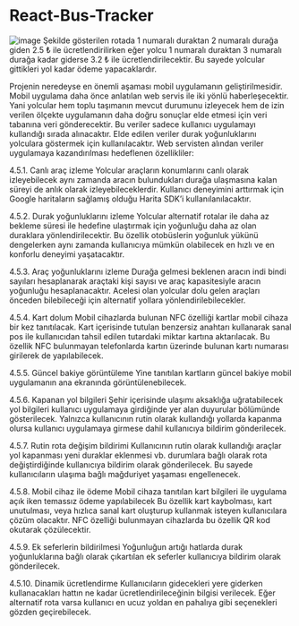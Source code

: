 # React-Bus-Tracker
![image](https://user-images.githubusercontent.com/54690370/196819505-6a4a2e00-d892-4dda-8164-4a0223309f43.png)
Şekilde gösterilen rotada 1 numaralı duraktan 2 numaralı durağa giden 2.5 ₺ ile ücretlendirilirken eğer yolcu 1 numaralı duraktan 3 numaralı durağa kadar giderse 3.2 ₺ ile ücretlendirilecektir. Bu sayede yolcular gittikleri yol kadar ödeme yapacaklardır.

Projenin neredeyse en önemli aşaması mobil uygulamanın geliştirilmesidir. Mobil uygulama daha önce anlatılan web servis ile iki yönlü haberleşecektir. Yani yolcular hem toplu taşımanın mevcut durumunu izleyecek hem de izin verilen ölçekte uygulamanın daha doğru sonuçlar elde etmesi için veri tabanına veri gönderecektir. Bu veriler sadece kullanıcı uygulamayı kullandığı sırada alınacaktır. Elde edilen veriler durak yoğunluklarını yolculara göstermek için kullanılacaktır. Web servisten alından veriler uygulamaya kazandırılması hedeflenen özellikliler: 

4.5.1.	Canlı araç izleme
Yolcular araçların konumlarını canlı olarak izleyebilecek aynı zamanda aracın bulundukları durağa ulaşmasına kalan süreyi de anlık olarak izleyebileceklerdir. Kullanıcı deneyimini arttırmak için Google haritaların sağlamış olduğu Harita SDK’i kullanılanılacaktır.

4.5.2.	Durak yoğunluklarını izleme
Yolcular alternatif rotalar ile daha az bekleme süresi ile hedefine ulaştırmak için yoğunluğu daha az olan duraklara yönlendirilecektir. Bu özellik otobüslerin yoğunluk yükünü dengelerken aynı zamanda kullanıcıya mümkün olabilecek en hızlı ve en konforlu deneyimi yaşatacaktır.

4.5.3.	Araç yoğunluklarını izleme
Durağa gelmesi beklenen aracın indi bindi sayıları hesaplanarak araçtaki kişi sayısı ve araç kapasitesiyle aracın yoğunluğu hesaplanacaktır. Acelesi olan yolcular dolu gelen araçları önceden bilebileceği için alternatif yollara yönlendirilebilecekler.
 

4.5.4.	Kart dolum
Mobil cihazlarda bulunan NFC özelliği kartlar mobil cihaza bir kez tanıtılacak. Kart içerisinde tutulan benzersiz anahtarı kullanarak sanal pos ile kullanıcıdan tahsil edilen tutardaki miktar kartına aktarılacak. Bu özellik NFC bulunmayan telefonlarda kartın üzerinde bulunan kartı numarası girilerek de yapılabilecek.

4.5.5.	Güncel bakiye görüntüleme
Yine tanıtılan kartların güncel bakiye mobil uygulamanın ana ekranında görüntülenebilecek.

4.5.6.	Kapanan yol bilgileri
Şehir içerisinde ulaşımı aksaklığa uğratabilecek yol bilgileri kullanıcı uygulamaya girdiğinde yer alan duyurular bölümünde gösterilecek. Yalnızca kullanıcının rutin olarak kullandığı yollarda kapanma olursa kullanıcı uygulamaya girmese dahil kullanıcıya bildirim gönderilecek.

4.5.7.	Rutin rota değişim bildirimi
Kullanıcının rutin olarak kullandığı araçlar yol kapanması yeni duraklar eklenmesi vb. durumlara bağlı olarak rota değiştirdiğinde kullanıcıya bildirim olarak gönderilecek. Bu sayede kullanıcıların ulaşıma bağlı mağduriyet yaşaması engellenecek.

4.5.8.	Mobil cihaz ile ödeme
Mobil cihaza tanıtılan kart bilgileri ile uygulama açık iken temassız ödeme yapılabilecek Bu özellik kart kaybolması, kart unutulması, veya hızlıca sanal kart oluşturup kullanmak isteyen kullanıcılara çözüm olacaktır. NFC özelliği bulunmayan cihazlarda bu özellik QR kod okutarak çözülecektir.

4.5.9.	Ek seferlerin bildirilmesi
Yoğunluğun artığı hatlarda durak yoğunluklarına bağlı olarak çıkartılan ek seferler kullanıcıya bildirim olarak gönderilecek. 

4.5.10.	Dinamik ücretlendirme
Kullanıcıların gidecekleri yere giderken kullanacakları hattın ne kadar ücretlendirileceğinin bilgisi verilecek. Eğer alternatif rota varsa kullanıcı en ucuz yoldan en pahalıya gibi seçenekleri gözden geçirebilecek.
